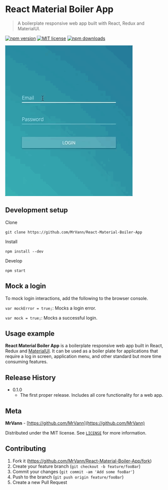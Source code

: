 React Material Boiler App
=========================
> A boilerplate responsive web app built with React, Redux and MaterialUI.

[![npm version](http://img.shields.io/npm/v/react-material-boiler-app.svg?style=flat)](https://npmjs.org/package/react-material-boiler-app "View this project on npm")
[![MIT license](http://img.shields.io/badge/license-MIT-brightgreen.svg)](http://opensource.org/licenses/MIT)
[![npm downloads](https://img.shields.io/npm/dt/react-material-boiler-app.svg)](https://npmjs.org/package/react-material-boiler-app "View this project on npm")


![Application Example](docs/resources/example1.gif)


## Development setup

Clone

```
git clone https://github.com/MrVann/React-Material-Boiler-App
```

Install

```
npm install --dev
```

Develop

```
npm start
```

## Mock a login

To mock login interactions, add the following to the browser console.

`var mockError = true;`: Mocks a login error.

`var mock = true;`: Mocks a successful login.

## Usage example

__React Material Boiler App__ is a boilerplate responsive web app built in React, Redux and [MaterialUI](https://material-ui.com/).
It can be used as a boiler plate for applications that require a log in screen, application menu, and other standard but more time consuming features.

## Release History

* 0.1.0
    * The first proper release. Includes all core functionality for a web app.

## Meta

__MrVann__ - [https://github.com/MrVann](https://github.com/MrVann)

Distributed under the MIT license. See [``LICENSE``](LICENSE) for more information.

## Contributing

1. Fork it (<https://github.com/MrVann/React-Material-Boiler-App/fork>)
2. Create your feature branch (`git checkout -b feature/fooBar`)
3. Commit your changes (`git commit -am 'Add some fooBar'`)
4. Push to the branch (`git push origin feature/fooBar`)
5. Create a new Pull Request
